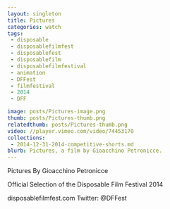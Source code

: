 ```yaml
---
layout: singleton
title: Pictures
categories: watch
tags:
 - disposable
 - disposablefilmfest
 - disposablefest
 - disposablefilm
 - disposablefilmfestival
 - animation
 - DFFest
 - filmfestival
 - 2014
 - DFF

image: posts/Pictures-image.png
thumb: posts/Pictures-thumb.png
relatedthumb: posts/Pictures-thumb.png
video: //player.vimeo.com/video/74453170
collections:
 - 2014-12-31-2014-competitive-shorts.md
blurb: Pictures, a film by Gioacchino Petronicce.
---
```


Pictures
By Gioacchino Petronicce

Official Selection of the Disposable Film Festival 2014

disposablefilmfest.com
Twitter: @DFFest
